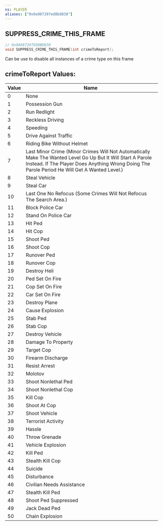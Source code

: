 ```yaml
---
ns: PLAYER
aliases: ["0x9a987297ed8bd838"]
---
```

## SUPPRESS_CRIME_THIS_FRAME

```c
// 0x9A987297ED8BD838
void SUPPRESS_CRIME_THIS_FRAME(int crimeToReport);
```

Can be use to disable all instances of a crime type on this frame

## crimeToReport Values:
| Value | Name |
| --- | --- |
| 0 | None |
| 1 | Possession Gun |
| 2 | Run Redlight |
| 3 | Reckless Driving |
| 4 | Speeding |
| 5 | Drive Against Traffic |
| 6 | Riding Bike Without Helmet |
| 7 | Last Minor Crime (Minor Crimes Will Not Automatically Make The Wanted Level Go Up But It Will Start A Parole Instead. If The Player Does Anything Wrong Doing The Parole Period He Will Get A Wanted Level.) |
| 8 | Steal Vehicle |
| 9 | Steal Car |
| 10 | Last One No Refocus (Some Crimes Will Not Refocus The Search Area.) |
| 11 | Block Police Car |
| 12 | Stand On Police Car |
| 13 | Hit Ped |
| 14 | Hit Cop |
| 15 | Shoot Ped |
| 16 | Shoot Cop |
| 17 | Runover Ped |
| 18 | Runover Cop |
| 19 | Destroy Heli |
| 20 | Ped Set On Fire |
| 21 | Cop Set On Fire |
| 22 | Car Set On Fire |
| 23 | Destroy Plane |
| 24 | Cause Explosion |
| 25 | Stab Ped |
| 26 | Stab Cop |
| 27 | Destroy Vehicle |
| 28 | Damage To Property |
| 29 | Target Cop |
| 30 | Firearm Discharge |
| 31 | Resist Arrest |
| 32 | Molotov |
| 33 | Shoot Nonlethal Ped |
| 34 | Shoot Nonlethal Cop |
| 35 | Kill Cop |
| 36 | Shoot At Cop |
| 37 | Shoot Vehicle |
| 38 | Terrorist Activity |
| 39 | Hassle |
| 40 | Throw Grenade |
| 41 | Vehicle Explosion |
| 42 | Kill Ped |
| 43 | Stealth Kill Cop |
| 44 | Suicide |
| 45 | Disturbance |
| 46 | Civilian Needs Assistance |
| 47 | Stealth Kill Ped |
| 48 | Shoot Ped Suppressed |
| 49 | Jack Dead Ped |
| 50 | Chain Explosion |

